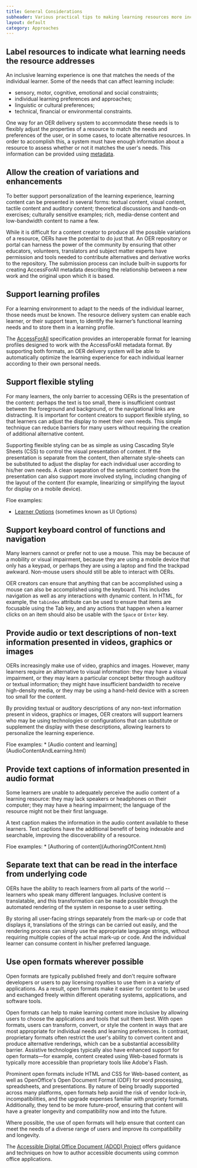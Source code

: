```yaml
---
title: General Considerations
subheader: Various practical tips to making learning resources more inclusive and accessible
layout: default
category: Approaches
---
```


## Label resources to indicate what learning needs the resource addresses

An inclusive learning experience is one that matches the needs of the individual learner. Some of the needs that can affect learning include:

* sensory, motor, cognitive, emotional and social constraints;
* individual learning preferences and approaches;
* linguistic or cultural preferences;
* technical, financial or environmental constraints.

One way for an OER delivery system to accommodate these needs is to flexibly adjust the properties of a resource to match the needs and preferences of the user, or in some cases, to locate alternative resources. In order to accomplish this, a system must have enough information about a resource to assess whether or not it matches the user's needs. This information can be provided using [metadata](Metadata.html).

<a name="AllowTheCreationOfVariationsAndEnhancements"></a>
## Allow the creation of variations and enhancements

To better support personalization of the learning experience, learning content can be presented in several forms: textual content, visual content, tactile content and auditory content; theoretical discussions and hands-on exercises; culturally sensitive examples; rich, media-dense content and low-bandwidth content to name a few.

While it is difficult for a content creator to produce all the possible variations of a resource, OERs have the potential to do just that. An OER repository or portal can harness the power of the community by ensuring that other educators, volunteers, translators and subject matter experts have permission and tools needed to contribute alternatives and derivative works to the repository. The submission process can include built-in supports for creating AccessForAll metadata describing the relationship between a new work and the original upon which it is based.

## Support learning profiles

For a learning environment to adapt to the needs of the individual learner, those needs must be known. The resource delivery system can enable each learner, or their support team, to identify the learner’s functional learning needs and to store them in a learning profile.

The [AccessForAll](AccessForAll.html) specification provides an interoperable format for learning profiles designed to work with the AccessForAll metadata format. By supporting both formats, an OER delivery system will be able to automatically optimize the learning experience for each individual learner according to their own personal needs.

## Support flexible styling

For many learners, the only barrier to accessing OERs is the presentation of the content: perhaps the text is too small, there is insufficient contrast between the foreground and background, or the navigational links are distracting. It is important for content creators to support flexible styling, so that learners can adjust the display to meet their own needs. This simple technique can reduce barriers for many users without requiring the creation of additional alternative content.

Supporting flexible styling can be as simple as using Cascading Style Sheets (CSS) to control the visual presentation of content. If the presentation is separate from the content, then alternate style-sheets can be substituted to adjust the display for each individual user according to his/her own needs. A clean separation of the semantic content from the presentation can also support more involved styling, including changing of the layout of the content (for example, linearizing or simplifying the layout for display on a mobile device).


Floe examples:
* <a href="http://build.fluidproject.org/infusion/demos/uiOptions/" rel="nofollow" target="_blank" class="link-external">Learner Options</a> (sometimes known as UI Options)

## Support keyboard control of functions and navigation

Many learners cannot or prefer not to use a mouse. This may be because of a mobility or visual impairment, because they are using a mobile device that only has a keypad, or perhaps they are using a laptop and find the trackpad awkward. Non-mouse users should still be able to interact with OERs.

OER creators can ensure that anything that can be accomplished using a mouse can also be accomplished using the keyboard. This includes navigation as well as any interactions with dynamic content. In HTML, for example, the `tabindex` attribute can be used to ensure that items are focusable using the Tab key, and any actions that happen when a learner clicks on an item should also be usable with the `Space` or `Enter` key.

## Provide audio or text descriptions of non-text information presented in videos, graphics or images

OERs increasingly make use of video, graphics and images. However, many learners require an alternative to visual information: they may have a visual impairment, or they may learn a particular concept better through auditory or textual information; they might have insufficient bandwidth to receive high-density media, or they may be using a hand-held device with a screen too small for the content.

By providing textual or auditory descriptions of any non-text information present in videos, graphics or images, OER creators will support learners who may be using technologies or configurations that can substitute or supplement the display with these descriptions, allowing learners to personalize the learning experience.

<span class="ildh-related">
Floe examples:
* [Audio content and learning](AudioContentAndLearning.html)
</span>

## Provide text captions of information presented in audio format

Some learners are unable to adequately perceive the audio content of a learning resource: they may lack speakers or headphones on their computer; they may have a hearing impairment; the language of the resource might not be their first language.

A text caption makes the information in the audio content available to these learners. Text captions have the additional benefit of being indexable and searchable, improving the discoverability of a resource.

<span class="ildh-related">
Floe examples:
* [Authoring of content](AuthoringOfContent.html)
</span>

## Separate text that can be read in the interface from underlying code

OERs have the ability to reach learners from all parts of the world -- learners who speak many different languages. Inclusive content is translatable, and this transformation can be made possible through the automated rendering of the system in response to a user setting.

By storing all user-facing strings separately from the mark-up or code that displays it, translations of the strings can be carried out easily, and the rendering process can simply use the appropriate language strings, without requiring multiple copies of the actual mark-up or code. And the individual learner can consume content in his/her preferred language.

## Use open formats wherever possible

Open formats are typically published freely and don't require software developers or users to pay licensing royalties to use them in a variety of applications. As a result, open formats make it easier for content to be used and exchanged freely within different operating systems, applications, and software tools.

Open formats can help to make learning content more inclusive by allowing users to choose the applications and tools that suit them best. With open formats, users can transform, convert, or style the content in ways that are most appropriate for individual needs and learning preferences. In contrast, proprietary formats often restrict the user's ability to convert content and produce alternative renderings, which can be a substantial accessibility barrier. Assistive technologies typically also have enhanced support for open formats—for example, content created using Web-based formats is typically more accessible than proprietary tools like Adobe's Flash.

Prominent open formats include HTML and CSS for Web-based content, as well as OpenOffice's Open Document Format (ODF) for word processing, spreadsheets, and presentations. By nature of being broadly supported across many platforms, open formats help avoid the risk of vendor lock-in, incompatibilities, and the upgrade expenses familiar with propriety formats. Additionally, they tend to be more future-proof, ensuring that content will have a greater longevity and compatibility now and into the future.

Where possible, the use of open formats will help ensure that content can meet the needs of a diverse range of users and improve its compatibility and longevity.

The <a href="http://adod.idrc.ocad.ca/" rel="nofollow" target="_blank" class="link-external">Accessible Digital Office Document (ADOD) Project</a> offers guidance and techniques on how to author accessible documents using common office applications.
